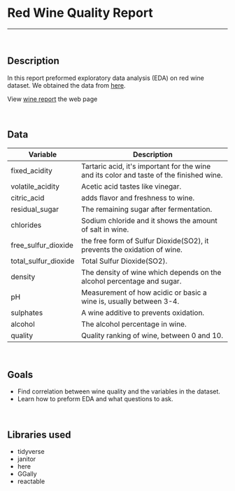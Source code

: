 # Red Wine Quality Report

---
<br>

## Description


In this report preformed exploratory data analysis (EDA) on red wine dataset.
We obtained the data from [here](https://www.kaggle.com/datasets/uciml/red-wine-quality-cortez-et-al-2009).

View [wine report](https://misk-dsi.github.io/individual-assignment-2-mhaln3mi/) the web page

<br>



## Data

| Variable      | Description |
| ----------- | ----------- |
| fixed_acidity      | Tartaric acid, it's important for the wine and its color and taste of the finished wine.       |
| volatile_acidity   | Acetic acid tastes like vinegar.       |
| citric_acid   | adds flavor and freshness to wine.        |
| residual_sugar   | The remaining sugar after fermentation.        |
| chlorides   | Sodium chloride and it shows the amount of salt in wine.        |
| free_sulfur_dioxide   | the free form of Sulfur Dioxide(SO2), it prevents the oxidation of wine.         |
| total_sulfur_dioxide   | Total  Sulfur Dioxide(SO2).       |
| density   | The density of wine which depends on the alcohol percentage and sugar.        |
| pH   | Measurement of how acidic or basic a wine is, usually between 3-4.      |
| sulphates   | A wine additive to prevents oxidation.        |
| alcohol   | The alcohol percentage in wine.        |
| quality   | Quality ranking of wine, between 0 and 10. 

<br>

## Goals


- Find correlation between wine quality and the variables in the dataset.
- Learn how to preform EDA and what questions to ask.

<br>


## Libraries used

- tidyverse
- janitor
- here
- GGally
- reactable



